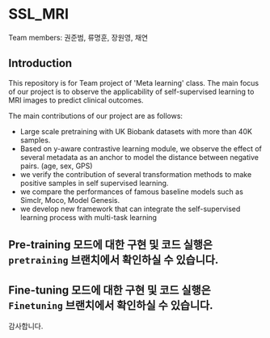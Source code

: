 # SSL_MRI

Team members: 권준범, 류명훈, 장원영, 채연 

## Introduction

This repository is for Team project of 'Meta learning' class.
The main focus of our project is to observe the applicability of self-supervised learning to MRI images to predict clinical outcomes.

The main contributions of our project are as follows:
- Large scale pretraining with UK Biobank datasets with more than 40K samples.
- Based on y-aware contrastive learning module, we observe the effect of several metadata as an anchor to model the distance between negative pairs. (age, sex, GPS) 
- we verify the contribution of several transformation methods to make positive samples in self supervised learning.
- we compare the performances of famous baseline models such as Simclr, Moco, Model Genesis.
- we develop new framework that can integrate the self-supervised learning process with multi-task learning

## Pre-training 모드에 대한 구현 및 코드 실행은 `pretraining` 브랜치에서 확인하실 수 있습니다.
## Fine-tuning 모드에 대한 구현 및 코드 실행은 `Finetuning` 브랜치에서 확인하실 수 있습니다.

감사합니다.
